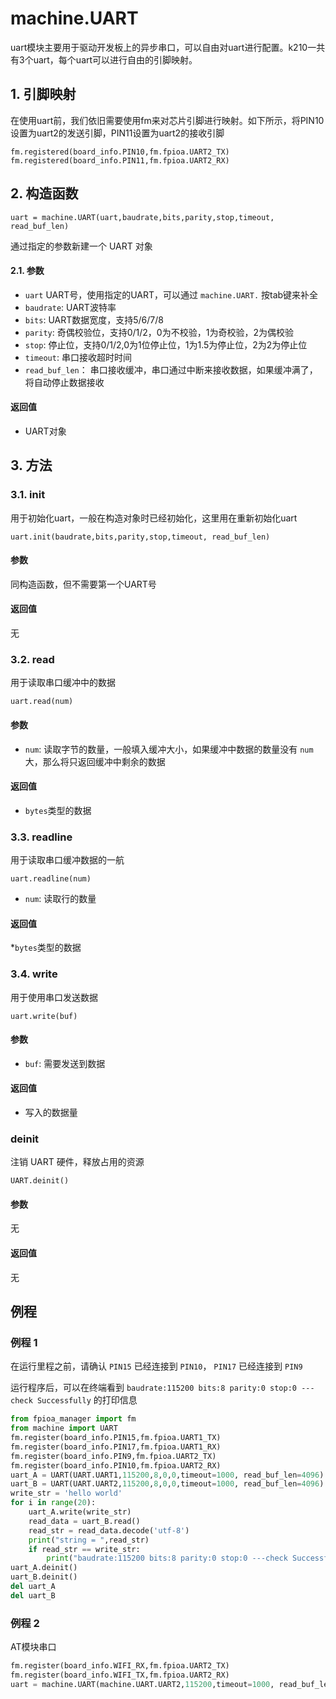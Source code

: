 machine.UART
=============

uart模块主要用于驱动开发板上的异步串口，可以自由对uart进行配置。k210一共有3个uart，每个uart可以进行自由的引脚映射。

## 1. 引脚映射

在使用uart前，我们依旧需要使用fm来对芯片引脚进行映射。如下所示，将PIN10设置为uart2的发送引脚，PIN11设置为uart2的接收引脚
```
fm.registered(board_info.PIN10,fm.fpioa.UART2_TX)
fm.registered(board_info.PIN11,fm.fpioa.UART2_RX)
```

## 2. 构造函数

```
uart = machine.UART(uart,baudrate,bits,parity,stop,timeout, read_buf_len)
```

通过指定的参数新建一个 UART 对象

#### 2.1. 参数

* `uart` UART号，使用指定的UART，可以通过 `machine.UART.` 按tab键来补全
* `baudrate`: UART波特率 
* `bits`: UART数据宽度，支持5/6/7/8
* `parity`: 奇偶校验位，支持0/1/2，0为不校验，1为奇校验，2为偶校验
* `stop`: 停止位，支持0/1/2,0为1位停止位，1为1.5为停止位，2为2为停止位
* `timeout`: 串口接收超时时间
* `read_buf_len`： 串口接收缓冲，串口通过中断来接收数据，如果缓冲满了，将自动停止数据接收

#### 返回值

* UART对象

## 3. 方法

### 3.1. init

用于初始化uart，一般在构造对象时已经初始化，这里用在重新初始化uart
```
uart.init(baudrate,bits,parity,stop,timeout, read_buf_len)
```
#### 参数

同构造函数，但不需要第一个UART号

#### 返回值

无

### 3.2. read

用于读取串口缓冲中的数据

```
uart.read(num)
```
#### 参数

* `num`: 读取字节的数量，一般填入缓冲大小，如果缓冲中数据的数量没有 `num` 大，那么将只返回缓冲中剩余的数据

#### 返回值

* `bytes`类型的数据

### 3.3. readline

用于读取串口缓冲数据的一航

```
uart.readline(num)
```
* `num`: 读取行的数量

#### 返回值

*`bytes`类型的数据


### 3.4. write

用于使用串口发送数据

```
uart.write(buf)
```
#### 参数

* `buf`: 需要发送到数据

#### 返回值

* 写入的数据量

### deinit

注销 UART 硬件，释放占用的资源

```
UART.deinit()
```

#### 参数

无

#### 返回值

无

## 例程


### 例程 1 

在运行里程之前，请确认 `PIN15` 已经连接到 `PIN10`， `PIN17` 已经连接到 `PIN9`

运行程序后，可以在终端看到 `baudrate:115200 bits:8 parity:0 stop:0 ---check Successfully` 的打印信息

```python
from fpioa_manager import fm
from machine import UART
fm.register(board_info.PIN15,fm.fpioa.UART1_TX)
fm.register(board_info.PIN17,fm.fpioa.UART1_RX)
fm.register(board_info.PIN9,fm.fpioa.UART2_TX)
fm.register(board_info.PIN10,fm.fpioa.UART2_RX)
uart_A = UART(UART.UART1,115200,8,0,0,timeout=1000, read_buf_len=4096)
uart_B = UART(UART.UART2,115200,8,0,0,timeout=1000, read_buf_len=4096)
write_str = 'hello world'
for i in range(20):
    uart_A.write(write_str)
    read_data = uart_B.read()
    read_str = read_data.decode('utf-8')
    print("string = ",read_str)
    if read_str == write_str:
        print("baudrate:115200 bits:8 parity:0 stop:0 ---check Successfully")
uart_A.deinit()
uart_B.deinit()
del uart_A
del uart_B
```

### 例程 2

AT模块串口

```python
fm.register(board_info.WIFI_RX,fm.fpioa.UART2_TX)
fm.register(board_info.WIFI_TX,fm.fpioa.UART2_RX)
uart = machine.UART(machine.UART.UART2,115200,timeout=1000, read_buf_len=4096)
```